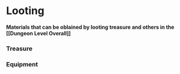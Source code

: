 # Looting
**Materials that can be oblained by looting treasure and others in the [[Dungeon Level Overall]]**

### Treasure

### Equipment


